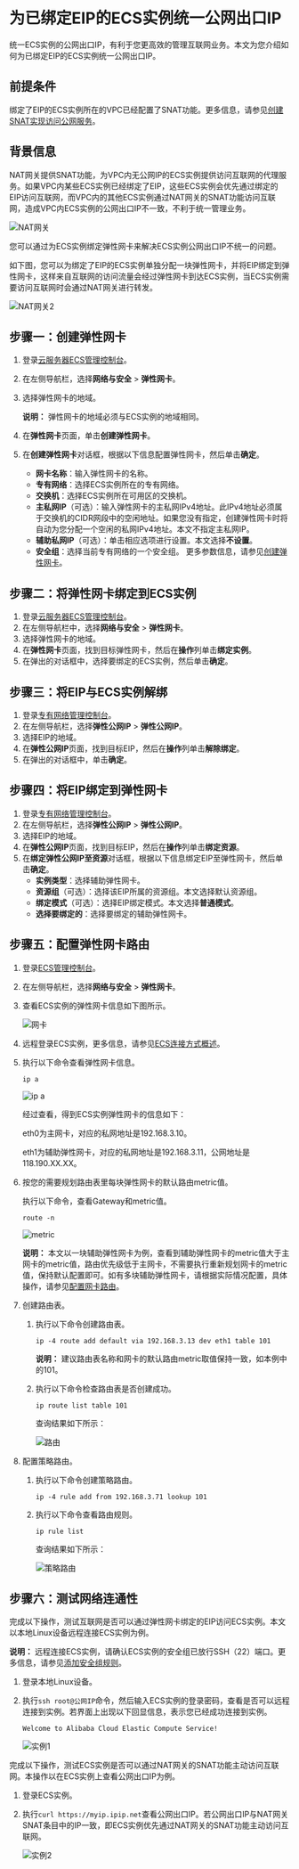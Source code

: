 # 为已绑定EIP的ECS实例统一公网出口IP

统一ECS实例的公网出口IP，有利于您更高效的管理互联网业务。本文为您介绍如何为已绑定EIP的ECS实例统一公网出口IP。

## 前提条件

绑定了EIP的ECS实例所在的VPC已经配置了SNAT功能。更多信息，请参见[创建SNAT实现访问公网服务](/intl.zh-CN/基本功能操作/创建SNAT实现访问公网服务.md)。

## 背景信息

NAT网关提供SNAT功能，为VPC内无公网IP的ECS实例提供访问互联网的代理服务。如果VPC内某些ECS实例已经绑定了EIP，这些ECS实例会优先通过绑定的EIP访问互联网，而VPC内的其他ECS实例通过NAT网关的SNAT功能访问互联网，造成VPC内ECS实例的公网出口IP不一致，不利于统一管理业务。

![NAT网关](https://static-aliyun-doc.oss-accelerate.aliyuncs.com/assets/img/zh-CN/1504651261/p49564.png)

您可以通过为ECS实例绑定弹性网卡来解决ECS实例公网出口IP不统一的问题。

如下图，您可以为绑定了EIP的ECS实例单独分配一块弹性网卡，并将EIP绑定到弹性网卡，这样来自互联网的访问流量会经过弹性网卡到达ECS实例，当ECS实例需要访问互联网时会通过NAT网关进行转发。

![NAT网关2](https://static-aliyun-doc.oss-accelerate.aliyuncs.com/assets/img/zh-CN/2753651261/p49551.png)

## 步骤一：创建弹性网卡

1.  登录[云服务器ECS管理控制台](https://ecs.console.aliyun.com/#/home)。
2.  在左侧导航栏，选择**网络与安全** \> **弹性网卡**。
3.  选择弹性网卡的地域。

    **说明：** 弹性网卡的地域必须与ECS实例的地域相同。

4.  在**弹性网卡**页面，单击**创建弹性网卡**。
5.  在**创建弹性网卡**对话框，根据以下信息配置弹性网卡，然后单击**确定**。

    -   **网卡名称**：输入弹性网卡的名称。
    -   **专有网络**：选择ECS实例所在的专有网络。
    -   **交换机**：选择ECS实例所在可用区的交换机。
    -   **主私网IP**（可选）：输入弹性网卡的主私网IPv4地址。此IPv4地址必须属于交换机的CIDR网段中的空闲地址。如果您没有指定，创建弹性网卡时将自动为您分配一个空闲的私网IPv4地址。本文不指定主私网IP。
    -   **辅助私网IP**（可选）：单击相应选项进行设置。本文选择**不设置**。
    -   **安全组**：选择当前专有网络的一个安全组。
    更多参数信息，请参见[创建弹性网卡](/intl.zh-CN/网络/弹性网卡/创建弹性网卡.md)。


## 步骤二：将弹性网卡绑定到ECS实例

1.  登录[云服务器ECS管理控制台](https://ecs.console.aliyun.com/#/home)。
2.  在左侧导航栏中，选择**网络与安全** \> **弹性网卡**。
3.  选择弹性网卡的地域。
4.  在**弹性网卡**页面，找到目标弹性网卡，然后在**操作**列单击**绑定实例**。
5.  在弹出的对话框中，选择要绑定的ECS实例，然后单击**确定**。

## 步骤三：将EIP与ECS实例解绑

1.  登录[专有网络管理控制台](https://vpcnext.console.aliyun.com/)。
2.  在左侧导航栏，选择**弹性公网IP** \> **弹性公网IP**。
3.  选择EIP的地域。
4.  在**弹性公网IP**页面，找到目标EIP，然后在**操作**列单击**解除绑定**。
5.  在弹出的对话框中，单击**确定**。

## 步骤四：将EIP绑定到弹性网卡

1.  登录[专有网络管理控制台](https://vpcnext.console.aliyun.com/)。
2.  在左侧导航栏，选择**弹性公网IP** \> **弹性公网IP**。
3.  选择EIP的地域。
4.  在**弹性公网IP**页面，找到目标EIP，然后在**操作**列单击**绑定资源**。
5.  在**绑定弹性公网IP至资源**对话框，根据以下信息绑定EIP至弹性网卡，然后单击**确定**。
    -   **实例类型**：选择辅助弹性网卡。
    -   **资源组**（可选）：选择该EIP所属的资源组。本文选择默认资源组。
    -   **绑定模式**（可选）：选择EIP绑定模式。本文选择**普通模式**。
    -   **选择要绑定的**：选择要绑定的辅助弹性网卡。

## 步骤五：配置弹性网卡路由

1.  登录[ECS管理控制台](https://ecs.console.aliyun.com)。
2.  在左侧导航栏，选择**网络与安全** \> **弹性网卡**。
3.  查看ECS实例的弹性网卡信息如下图所示。

    ![网卡](https://static-aliyun-doc.oss-accelerate.aliyuncs.com/assets/img/zh-CN/0292334261/p285950.png)

4.  远程登录ECS实例，更多信息，请参见[ECS连接方式概述](/intl.zh-CN/实例/连接实例/连接方式概述.md)。
5.  执行以下命令查看弹性网卡信息。

    ```
    ip a
    ```

    ![ip a](https://static-aliyun-doc.oss-accelerate.aliyuncs.com/assets/img/zh-CN/2400334261/p285897.png)

    经过查看，得到ECS实例弹性网卡的信息如下：

    eth0为主网卡，对应的私网地址是192.168.3.10。

    eth1为辅助弹性网卡，对应的私网地址是192.168.3.11，公网地址是118.190.XX.XX。

6.  按您的需要规划路由表里每块弹性网卡的默认路由metric值。

    执行以下命令，查看Gateway和metric值。

    ```
    route -n
    ```

    ![metric](https://static-aliyun-doc.oss-accelerate.aliyuncs.com/assets/img/zh-CN/5543064261/p289267.png)

    **说明：** 本文以一块辅助弹性网卡为例，查看到辅助弹性网卡的metric值大于主网卡的metric值，路由优先级低于主网卡，不需要执行重新规划网卡的metric值，保持默认配置即可。如有多块辅助弹性网卡，请根据实际情况配置，具体操作，请参见[配置网卡路由](/intl.zh-CN/网络/弹性网卡/配置弹性网卡.md)。

7.  创建路由表。
    1.  执行以下命令创建路由表。

        ```
        ip -4 route add default via 192.168.3.13 dev eth1 table 101
        ```

        **说明：** 建议路由表名称和网卡的默认路由metric取值保持一致，如本例中的101。

    2.  执行以下命令检查路由表是否创建成功。

        ```
        ip route list table 101
        ```

        查询结果如下所示：

        ![路由](https://static-aliyun-doc.oss-accelerate.aliyuncs.com/assets/img/zh-CN/5543064261/p289269.png)

8.  配置策略路由。
    1.  执行以下命令创建策略路由。

        ```
        ip -4 rule add from 192.168.3.71 lookup 101
        ```

    2.  执行以下命令查看路由规则。

        ```
        ip rule list
        ```

        查询结果如下所示：

        ![策略路由](https://static-aliyun-doc.oss-accelerate.aliyuncs.com/assets/img/zh-CN/6543064261/p289270.png)


## 步骤六：测试网络连通性

完成以下操作，测试互联网是否可以通过弹性网卡绑定的EIP访问ECS实例。本文以本地Linux设备远程连接ECS实例为例。

**说明：** 远程连接ECS实例，请确认ECS实例的安全组已放行SSH（22）端口。更多信息，请参见[添加安全组规则](/intl.zh-CN/安全/安全组/添加安全组规则.md)。

1.  登录本地Linux设备。
2.  执行`ssh root@公网IP`命令，然后输入ECS实例的登录密码，查看是否可以远程连接到实例。若界面上出现以下回显信息，表示您已经成功连接到实例。

    ```
    Welcome to Alibaba Cloud Elastic Compute Service!
    ```

    ![实例1](https://static-aliyun-doc.oss-accelerate.aliyuncs.com/assets/img/zh-CN/6543064261/p267346.png)


完成以下操作，测试ECS实例是否可以通过NAT网关的SNAT功能主动访问互联网。本操作以在ECS实例上查看公网出口IP为例。

1.  登录ECS实例。
2.  执行`curl https://myip.ipip.net`查看公网出口IP。若公网出口IP与NAT网关SNAT条目中的IP一致，即ECS实例优先通过NAT网关的SNAT功能主动访问互联网。

    ![实例2](https://static-aliyun-doc.oss-accelerate.aliyuncs.com/assets/img/zh-CN/0292334261/p267347.png)



